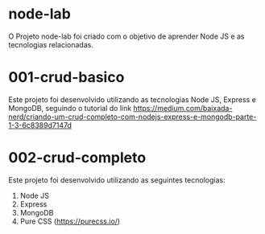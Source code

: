 # node-lab
O Projeto node-lab foi criado com o objetivo de aprender Node JS e as tecnologias relacionadas.

# 001-crud-basico
Este projeto foi desenvolvido utilizando as tecnologias Node JS, Express e MongoDB, seguindo o tutorial do link https://medium.com/baixada-nerd/criando-um-crud-completo-com-nodejs-express-e-mongodb-parte-1-3-6c8389d7147d

# 002-crud-completo
Este projeto foi desenvolvido utilizando as seguintes tecnologias:
1. Node JS
2. Express 
3. MongoDB
4. Pure CSS (https://purecss.io/)
